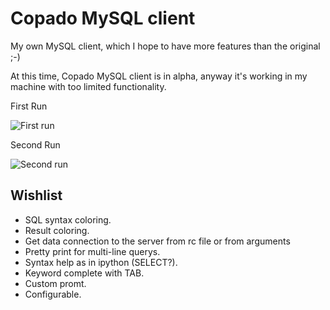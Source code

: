 Copado MySQL client
===================

My own MySQL client, which I hope to have more features than the original ;-)


At this time, Copado MySQL client is in alpha, anyway it's working in my machine with too limited functionality.

First Run

![First run](https://raw.github.com/Abuelodelanada/copado_mysql_client/master/img/first_run.png "First run")


Second Run

![Second run](https://raw.github.com/Abuelodelanada/copado_mysql_client/master/img/second_run.png "Second run")

Wishlist
--------

 - SQL syntax coloring.
 - Result coloring.
 - Get data connection to the server from rc file or from arguments
 - Pretty print for multi-line querys.
 - Syntax help as in ipython (SELECT?).
 - Keyword complete with TAB.
 - Custom promt.
 - Configurable.

